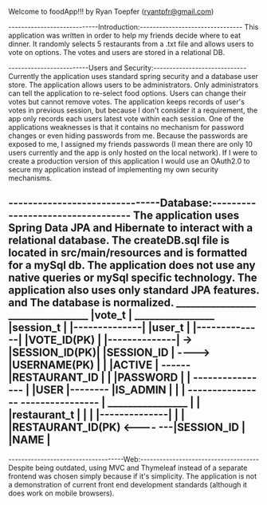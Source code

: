 Welcome to foodApp!!! by Ryan Toepfer (ryantpfr@gmail.com)

----------------------------Introduction:--------------------------------
    This application was written in order to help my friends decide
where to eat dinner. It randomly selects 5 restaurants from a .txt file
and allows users to vote on options. The votes and users are stored in a
relational DB.

-------------------------Users and Security:-----------------------------
    Currently the application uses standard spring security and a database
user store. The application allows users to be administrators. Only
administrators can tell the application to re-select food options. Users
can change their votes but cannot remove votes. The application keeps
records of user's votes in previous session, but because I don't consider
it a requirement, the app only records each users latest vote within each
session.
    One of the applications weaknesses is that it contains no mechanism for
password changes or even hiding passwords from me. Because the passwords
are exposed to me, I assigned my friends passwords (I mean there are only 10
users currently and the app is only hosted on the local network). If I were 
to create a production version of this application I would use an OAuth2.0
to secure my application instead of implementing my own security mechanisms.

-------------------------------Database:----------------------------------
    The application uses Spring Data JPA and Hibernate to interact with a 
relational database. The createDB.sql file is located in src/main/resources 
and is formatted for a mySql db. The application does not use any native 
queries or mySql specific technology. The application also uses only standard 
JPA features. and The database is normalized.
                                ________________
   ________________             |vote_t        |             ________________
   |session_t     |             |--------------|             |user_t        |
   |--------------|             |VOTE_ID(PK)   |             |--------------|
-> |SESSION_ID(PK)|             |SESSION_ID    |       ----> |USERNAME(PK)  |
|  |ACTIVE        |       ------|RESTAURANT_ID |       |     |PASSWORD      |
|  ----------------       |     |USER          |--------     |IS_ADMIN      |
|                         |     ----------------             ----------------
|  ________________       |
|  |restaurant_t  |       |
|  |--------------|       |
|  |RESTAURANT_ID(PK) <----
---|SESSION_ID    |
   |NAME          |
   ----------------

------------------------------------Web:-------------------------------------
    Despite being outdated, using MVC and Thymeleaf instead of a separate
frontend was chosen simply because if it's simplicity. The application is not
a demonstration of current front end development standards (although it does
work on mobile browsers).